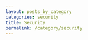 ```yaml
---
layout: posts_by_category
categories: security
title: Security
permalink: /category/security
---
```

